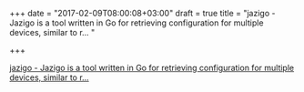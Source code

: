 +++
date = "2017-02-09T08:00:08+03:00"
draft = true
title = "jazigo - Jazigo is a tool written in Go for retrieving configuration for multiple devices, similar to r... "

+++

<p><a href="https://t.co/TFDRYuu6Ur">jazigo - Jazigo is a tool written in Go for retrieving configuration for multiple devices, similar to r... </a></p>
